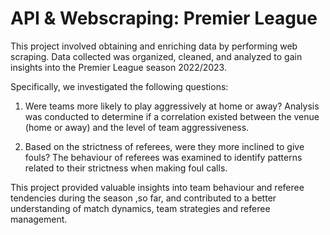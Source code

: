 # API & Webscraping: Premier League

This project involved obtaining and enriching data by performing web scraping. Data collected was organized, cleaned, and analyzed to gain insights into the Premier League season 2022/2023.

Specifically, we investigated the following questions:

1. Were teams more likely to play aggressively at home or away? 
      Analysis was conducted to determine if a correlation existed between the venue (home or away) and the level of team aggressiveness.

2. Based on the strictness of referees, were they more inclined to give fouls? 
      The behaviour of referees was examined to identify patterns related to their strictness when making foul calls.

This project provided valuable insights into team behaviour and referee tendencies during the season ,so far, and contributed to a better understanding of match dynamics, team strategies and referee management.
